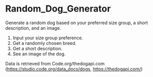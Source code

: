 # Random_Dog_Generator
Generate a random dog based on your preferred size group, a short description, and an image.

  1) Input your size group preference.
  2) Get a randomly chosen breed.
  3) Get a short description.
  4) See an image of the dog.

Data is retrieved from Code.org/thedogapi.com (https://studio.code.org/data_docs/dogs, https://thedogapi.com/)
